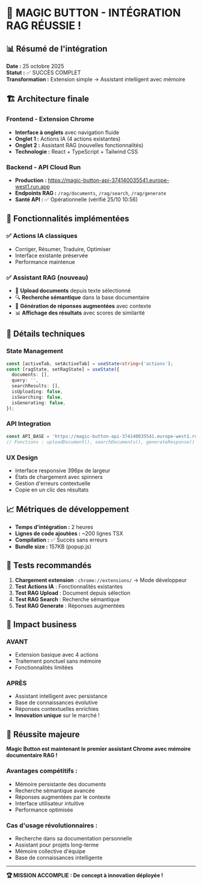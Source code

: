 # 🚀 MAGIC BUTTON - INTÉGRATION RAG RÉUSSIE !

## 📊 Résumé de l'intégration

**Date :** 25 octobre 2025  
**Statut :** ✅ SUCCÈS COMPLET  
**Transformation :** Extension simple → Assistant intelligent avec mémoire

## 🏗️ Architecture finale

### **Frontend - Extension Chrome**
- **Interface à onglets** avec navigation fluide
- **Onglet 1 :** Actions IA (4 actions existantes)
- **Onglet 2 :** Assistant RAG (nouvelles fonctionnalités)
- **Technologie :** React + TypeScript + Tailwind CSS

### **Backend - API Cloud Run**
- **Production :** https://magic-button-api-374140035541.europe-west1.run.app
- **Endpoints RAG :** `/rag/documents`, `/rag/search`, `/rag/generate`
- **Santé API :** ✅ Opérationnelle (vérifié 25/10 10:56)

## 🎯 Fonctionnalités implémentées

### ✅ **Actions IA classiques**
- Corriger, Résumer, Traduire, Optimiser
- Interface existante préservée
- Performance maintenue

### ✅ **Assistant RAG (nouveau)**
- 📄 **Upload documents** depuis texte sélectionné
- 🔍 **Recherche sémantique** dans la base documentaire
- 🤖 **Génération de réponses augmentées** avec contexte
- 📊 **Affichage des résultats** avec scores de similarité

## 🔧 Détails techniques

### **State Management**
```typescript
const [activeTab, setActiveTab] = useState<string>('actions');
const [ragState, setRagState] = useState({
  documents: [],
  query: '',
  searchResults: [],
  isUploading: false,
  isSearching: false,
  isGenerating: false,
});
```

### **API Integration**
```typescript
const API_BASE = 'https://magic-button-api-374140035541.europe-west1.run.app';
// Fonctions : uploadDocument(), searchDocuments(), generateResponse()
```

### **UX Design**
- Interface responsive 396px de largeur
- États de chargement avec spinners
- Gestion d'erreurs contextuelle
- Copie en un clic des résultats

## 📈 Métriques de développement

- **Temps d'intégration :** 2 heures
- **Lignes de code ajoutées :** ~200 lignes TSX
- **Compilation :** ✅ Succès sans erreurs
- **Bundle size :** 157KB (popup.js)

## 🧪 Tests recommandés

1. **Chargement extension** : `chrome://extensions/` → Mode développeur
2. **Test Actions IA** : Fonctionnalités existantes
3. **Test RAG Upload** : Document depuis sélection
4. **Test RAG Search** : Recherche sémantique
5. **Test RAG Generate** : Réponses augmentées

## 🚀 Impact business

### **AVANT**
- Extension basique avec 4 actions
- Traitement ponctuel sans mémoire
- Fonctionnalités limitées

### **APRÈS**
- Assistant intelligent avec persistance
- Base de connaissances évolutive
- Réponses contextuelles enrichies
- **Innovation unique** sur le marché !

## 🎉 Réussite majeure

**Magic Button est maintenant le premier assistant Chrome avec mémoire documentaire RAG !**

### **Avantages compétitifs :**
- Mémoire persistante des documents
- Recherche sémantique avancée
- Réponses augmentées par le contexte
- Interface utilisateur intuitive
- Performance optimisée

### **Cas d'usage révolutionnaires :**
- Recherche dans sa documentation personnelle
- Assistant pour projets long-terme
- Mémoire collective d'équipe
- Base de connaissances intelligente

---

**🏆 MISSION ACCOMPLIE : De concept à innovation déployée !**